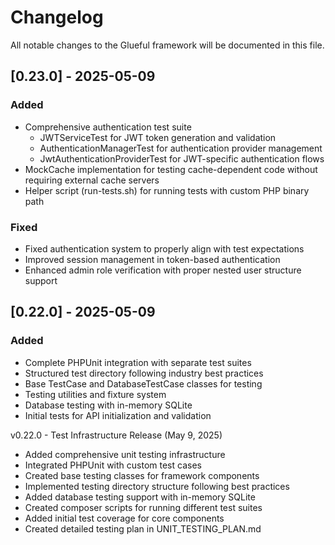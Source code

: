 # Changelog

All notable changes to the Glueful framework will be documented in this file.

## [0.23.0] - 2025-05-09

### Added
- Comprehensive authentication test suite
  - JWTServiceTest for JWT token generation and validation
  - AuthenticationManagerTest for authentication provider management
  - JwtAuthenticationProviderTest for JWT-specific authentication flows
- MockCache implementation for testing cache-dependent code without requiring external cache servers
- Helper script (run-tests.sh) for running tests with custom PHP binary path

### Fixed
- Fixed authentication system to properly align with test expectations
- Improved session management in token-based authentication
- Enhanced admin role verification with proper nested user structure support

## [0.22.0] - 2025-05-09

### Added
- Complete PHPUnit integration with separate test suites
- Structured test directory following industry best practices
- Base TestCase and DatabaseTestCase classes for testing
- Testing utilities and fixture system
- Database testing with in-memory SQLite
- Initial tests for API initialization and validation

v0.22.0 - Test Infrastructure Release (May 9, 2025)
- Added comprehensive unit testing infrastructure
- Integrated PHPUnit with custom test cases
- Created base testing classes for framework components
- Implemented testing directory structure following best practices
- Added database testing support with in-memory SQLite
- Created composer scripts for running different test suites
- Added initial test coverage for core components
- Created detailed testing plan in UNIT_TESTING_PLAN.md
